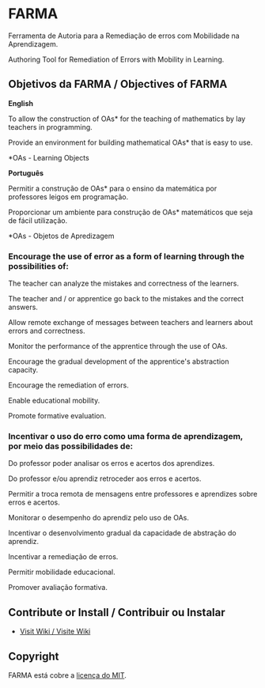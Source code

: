 # FARMA

Ferramenta de Autoria para a Remediação de erros com Mobilidade na Aprendizagem.

Authoring Tool for Remediation of Errors with Mobility in Learning.

## Objetivos da FARMA / Objectives of FARMA

 **English**
 
 To allow the construction of OAs* for the teaching of mathematics by lay teachers in programming.
 
 Provide an environment for building mathematical OAs* that is easy to use.
 
 *OAs - Learning Objects

**Português** 

 Permitir a construção de OAs* para o ensino da matemática por professores leigos em programação.
 
 Proporcionar um ambiente para construção de OAs* matemáticos que seja de fácil utilização.

 *OAs - Objetos de Apredizagem
 
### Encourage the use of error as a form of learning through the possibilities of:

The teacher can analyze the mistakes and correctness of the learners.

The teacher and / or apprentice go back to the mistakes and the correct answers.

Allow remote exchange of messages between teachers and learners about errors and correctness.

Monitor the performance of the apprentice through the use of OAs.

Encourage the gradual development of the apprentice's abstraction capacity.

Encourage the remediation of errors.

Enable educational mobility.

Promote formative evaluation.

 
### Incentivar o uso do erro como uma forma de aprendizagem, por meio das possibilidades de:

Do professor poder analisar os erros e acertos dos aprendizes.

Do professor e/ou aprendiz retroceder aos erros e acertos.

Permitir a troca remota de mensagens entre professores e aprendizes sobre erros e acertos.

Monitorar o desempenho do aprendiz pelo uso de OAs.

Incentivar o desenvolvimento gradual da capacidade de abstração do aprendiz.

Incentivar a remediação de erros.

Permitir mobilidade educacional.

Promover avaliação formativa.

## Contribute or Install / Contribuir ou Instalar

* [Visit Wiki / Visite Wiki](https://github.com/dmarczal/FARMA)

## Copyright

  FARMA está cobre a [licença do MIT](http://opensource.org/licenses/MIT).
